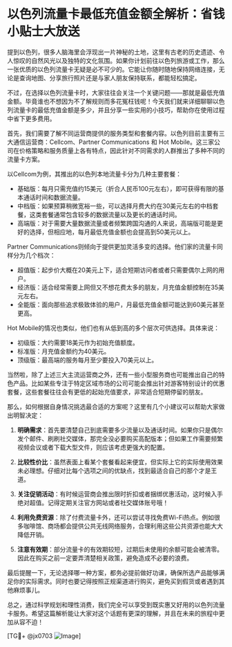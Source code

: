 # 以色列流量卡最低充值金额全解析：省钱小贴士大放送

提到以色列，很多人脑海里会浮现出一片神秘的土地，这里有古老的历史遗迹、令人惊叹的自然风光以及独特的文化氛围。如果你计划前往以色列旅游或工作，那么一张优质的以色列流量卡无疑是必不可少的。它能让你随时随地保持网络连接，无论是查询地图、分享旅行照片还是与家人朋友保持联系，都能轻松搞定。

不过，在选择以色列流量卡时，大家往往会关注一个关键问题——那就是最低充值金额。毕竟谁也不想因为不了解规则而多花冤枉钱呢！今天我们就来详细聊聊以色列流量卡的最低充值金额是多少，并且分享一些实用的小技巧，帮助你在使用过程中省下更多费用。

首先，我们需要了解不同运营商提供的服务类型和套餐内容。以色列目前主要有三大通信运营商：Cellcom、Partner Communications 和 Hot Mobile。这三家公司在价格策略和服务质量上各有特点，因此针对不同需求的人群推出了多种不同的流量卡方案。

以Cellcom为例，其推出的以色列本地流量卡分为几种主要套餐：
- 基础版：每月只需充值约15美元（折合人民币100元左右），即可获得有限的基本通话时间和数据流量。
- 中档版：如果预算稍微宽裕一些，可以选择月费大约在30美元左右的中档套餐，这类套餐通常包含较多的数据流量以及更长的通话时间。
- 高端版：对于需要大量数据流量或者频繁跨国沟通的人来说，高端版可能是更好的选择，但相应地，每月最低充值金额也会提高到50美元以上。

Partner Communications则倾向于提供更加灵活多变的选择。他们家的流量卡同样分为几个档次：
- 超值版：起步价大概在20美元上下，适合短期访问者或者只需要偶尔上网的用户。
- 经济版：适合经常需要上网但又不想花费太多的朋友，月充值金额控制在35美元左右。
- 全能版：面向那些追求极致体验的用户，月最低充值金额可能达到60美元甚至更高。

Hot Mobile的情况也类似，他们也有从低到高的多个层次可供选择。具体来说：
- 初级版：大约需要18美元作为初始充值额度。
- 标准版：月充值金额约为40美元。
- 顶级版：最高端的服务每月至少要投入70美元以上。

当然啦，除了上述三大主流运营商之外，还有一些小型服务商也可能推出自己的特色产品。比如某些专注于特定区域市场的公司可能会推出针对游客特别设计的优惠套餐，这些套餐往往会有更低的起始充值要求，非常适合短期停留的朋友。

那么，如何根据自身情况挑选最合适的方案呢？这里有几个小建议可以帮助大家做出明智决定：

1. **明确需求**：首先要清楚自己到底需要多少流量以及通话时间。如果你只是偶尔发个邮件、刷刷社交媒体，那完全没必要购买高配版本；但如果工作需要频繁视频会议或者下载大型文件，则应该考虑更强大的配置。

2. **比较性价比**：虽然表面上看某个套餐看起来便宜，但实际上它的实际使用效果未必理想。仔细对比每个选项之间的优缺点，找到最适合自己的那个才是王道。

3. **关注促销活动**：有时候运营商会推出限时折扣或者捆绑优惠活动，这时候入手绝对超值。记得定期关注官方网站或者社交媒体账号哦！

4. **利用免费资源**：除了付费流量卡外，还可以尝试寻找免费Wi-Fi热点。例如很多咖啡馆、商场都会提供公共无线网络服务，合理利用这些公共资源也能大大降低开销。

5. **注意有效期**：部分流量卡的有效期较短，过期后未使用的余额可能会被清零。因此在购买之前一定要弄清楚相关政策，避免造成不必要的浪费。

最后提醒一下，无论选择哪一种方案，都务必提前做好功课，确保所选产品能够满足你的实际需求。同时也要记得按照正规渠道进行购买，避免买到假货或者遇到其他麻烦事儿。

总之，通过科学规划和理性消费，我们完全可以享受到既实惠又好用的以色列流量卡服务。希望这篇解析能让大家对这个话题有更深的理解，并且在未来的旅程中更加从容不迫！

[TG💪+ @jx0703 ![Image](https://github.com/user-attachments/assets/dbca1d08-cadb-493c-b0ec-ad6f7a83f270)]